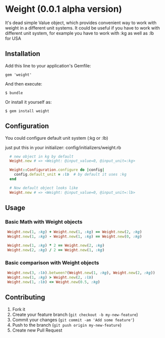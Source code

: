 # Weight (0.0.1 alpha version)

It's dead simple Value object, which provides convenient way to work with
weight in a different unit systems. It could be useful if you have to work with
different unit system, for example you have to work with :kg as well as :lb for USA

## Installation

Add this line to your application's Gemfile:

    gem 'weight'

And then execute:

    $ bundle

Or install it yourself as:

    $ gem install weight

## Configuration
You could configure default unit system (:kg or :lb)

just put this in your initializer: config/initializers/weight.rb

```ruby
  # new object in kg by default
  Weight.new # => <Weight: @input_value=0, @input_unit=:kg>

  Weight::Configuration.configure do |config|
    config.default_unit = :lb  # by default it uses :kg
  end

  # Now default object looks like
  Weight.new # => <Weight: @input_value=0, @input_unit=:lb>
```

## Usage

### Basic Math with Weight objects

```ruby
 Weight.new(1, :kg) + Weight.new(1, :kg) == Weight.new(2, :kg)
 Weight.new(1, :kg) - Weight.new(1, :kg) == Weight.new(0, :kg)

 Weight.new(1, :kg) * 2 == Weight.new(2, :kg)
 Weight.new(2, :kg) / 2 == Weight.new(1, :kg)
```

### Basic comparison with Weight objects

```ruby
 Weight.new(3, :lb).between?(Weight.new(1, :kg), Weight.new(2, :kg))
 Weight.new(1, :kg) > Weight.new(2, :lb)
 Weight.new(1, :lb) <= Weight.new(0.5, :kg)
```

## Contributing

1. Fork it
2. Create your feature branch (`git checkout -b my-new-feature`)
3. Commit your changes (`git commit -am 'Add some feature'`)
4. Push to the branch (`git push origin my-new-feature`)
5. Create new Pull Request
